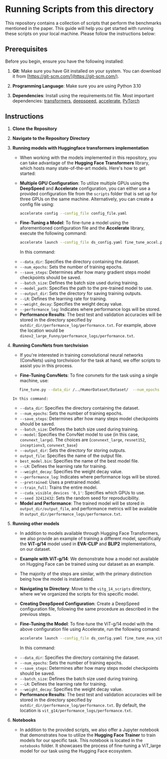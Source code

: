 # Running Scripts from this directory

This repository contains a collection of scripts that perform the benchmarks mentioned in the paper. This guide will help you get started with running these scripts on your local machine. Please follow the instructions below:

## Prerequisites

Before you begin, ensure you have the following installed:

1. **Git**: Make sure you have Git installed on your system. You can download it from [https://git-scm.com/](https://git-scm.com/).

2. **Programming Language**: Make sure you are using Python 3.10

3. **Dependencies**: Install using the requirements.txt file. 
Most important dependencies: [transformers](https://huggingface.co/transformers), [deepspeed](https://github.com/microsoft/deepspeed), [accelerate](https://huggingface.co/docs/accelerate/index), [PyTorch](https://pytorch.org/)

## Instructions

1. **Clone the Repository**

2. **Navigate to the Repository Directory**

3. **Running models with Huggingface transformers implementation**
    * When working with the models implemented in this repository, you can take advantage of the **Hugging Face Transformers** library, which hosts many state-of-the-art models. Here's how to get started:

    * **Multiple GPU Configuration**: To utilize multiple GPUs using the **DeepSpeed** and **Accelerate** configuration, you can either use a provided configuration file from the `scripts` folder that is set up for three GPUs on the same machine. Alternatively, you can create a config file using:
        ```bash
        accelerate config --config_file config_file.yaml
        ```
    * **Fine-Tuning a Model**: To fine-tune a model using the aforementioned configuration file and the **Accelerate** library, execute the following command:
        ```bash
        accelerate launch --config_file ds_config.yaml fine_tune_accel.py --data_dir /../HumorDataset/Dataset/  --num_epochs 5 --save_steps 200 --batch_size 4 --model_path facebook/dinov2-large --output_dir dinov2_large_Funny_Range --LR 0.00001 --weight_decay 0.001 --performance_log performance_logs
        ```
        In this command:
    - `--data_dir`: Specifies the directory containing the dataset.
    - `--num_epochs`: Sets the number of training epochs.
    - `--save_steps`: Determines after how many gradient steps model checkpoints should be saved.
    - `--batch_size`: Defines the batch size used during training.
    - `--model_path`: Specifies the path to the pre-trained model to use.
    - `--output_dir`: Sets the directory for saving training outputs.
    - `--LR`: Defines the learning rate for training.
    - `--weight_decay`: Specifies the weight decay value.
    - `--performance_log`: Indicates where performance logs will be stored.
    * **Performance Results**: The best test and validation accuracies will be stored in the directory specified by `outdir_dir/performance_log/performance.txt`. For example, above the location would be `dinov2_large_Funny/performance_logs/performance.txt`.
4.  **Running ConvNets from torchvision**
     * If you're interested in training convolutional neural networks (ConvNets) using torchvision for the task at hand, we offer scripts to assist you in this process.

     * **Fine-Tuning ConvNets**: To fine convnets for the task using a single machine, use:
     ```bash
        fine_tune.py --data_dir /../HumorDataset/Dataset/  --num_epochs 5 --save_steps 200 --batch_size 4 --model convnext_large --output_dir convnext_large output_file best_model.bin --LR 0.001 --weight_decay 0.001 --performance_log performance_logs --pretrained --train_full --cuda_visible_devices '0,1' --seed 32412432
     ``` 
        In this command:
    - `--data_dir`: Specifies the directory containing the dataset.
    - `--num_epochs`: Sets the number of training epochs.
    - `--save_steps`: Determines after how many steps model checkpoints should be saved.
    - `--batch_size`: Defines the batch size used during training.
    - `--model`: Specifies the ConvNet model to use (in this case, `convnext_large`). The choices are (`convnext_large`, `resnet152`, `inceptionv3`, `convnext_base`)
    - `--output_dir`: Sets the directory for storing outputs.
    - `output_file`: Specifies the name of the output file.
    - `best_model.bin`: Specifies the name of the best model file.
    - `--LR`: Defines the learning rate for training.
    - `--weight_decay`: Specifies the weight decay value.
    - `--performance_log`: Indicates where performance logs will be stored.
    - `--pretrained`: Uses a pretrained model.
    - `--train_full`: Trains the entire model.
    - `--cuda_visible_devices '0,1'`: Specifies which GPUs to use.
    - `--seed 32412432`: Sets the random seed for reproducibility.
     * **Model and Performance**: The trained model will be stored in `output_dir/output_file`, and performance metrics will be available in `output_dir/performance_logs/performance.txt`.

5. **Running other models**
    * In addition to models available through Hugging Face Transformers, we also provide an example of training a different model, specifically the **ViT-g/14** model used in **EVA-CLIP** and **BLIP2** implementations, on our dataset.

    * **Example with ViT-g/14**: We demonstrate how a model not available on Hugging Face can be trained using our dataset as an example.

    * The majority of the steps are similar, with the primary distinction being how the model is instantiated.
    * **Navigating to Directory**: Move to the `vitg_14_scripts` directory, where we've organized the scripts for this specific model.
    * **Creating DeepSpeed Configuration**: Create a DeepSpeed configuration file, following the same procedure as described in the previous steps.
    * **Fine-Tuning the Model**: To fine-tune the ViT-g/14 model with the above configuration file using Accelerate, run the following comand:
        ```bash
        accelerate launch --config_file ds_config.yaml fine_tune_eva_vit_g_14.py --data_dir /../HumorDataset/Dataset/  --num_epochs 5 --save_steps 200 --batch_size 4 --LR 0.00001 --weight_decay 0.001
        ```
        In this command:
    - `--data_dir`: Specifies the directory containing the dataset.
    - `--num_epochs`: Sets the number of training epochs.
    - `--save_steps`: Determines after how many steps model checkpoints should be saved.
    - `--batch_size`: Defines the batch size used during training.
    - `--LR`: Defines the learning rate for training.
    - `--weight_decay`: Specifies the weight decay value.

    * **Performance Results**: The best test and validation accuracies will be stored in the directory specified by `outdir_dir/performance_log/performance.txt`. By default, the location is `vit_g14/performance_logs/performance.txt`.

6. **Notebooks**
    * In addition to the provided scripts, we also offer a Jupyter notebook that demonstrates how to utilize the **Hugging Face Trainer** to train models for our specific task. This notebook is located in the `notebooks` folder. It showcases the process of fine-tuning a ViT_large model for our task using the Hugging Face ecosystem.
